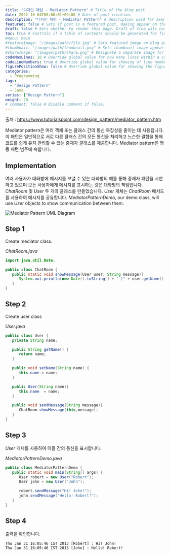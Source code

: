 ```yaml
---
title: "디자인 패턴 - Mediator Pattern" # Title of the blog post.
date: 2022-10-04T00:00:01+09:00 # Date of post creation.
description: "디자인 패턴 - Mediator Pattern" # Description used for search engine.
featured: false # Sets if post is a featured post, making appear on the home page side bar.
draft: false # Sets whether to render this page. Draft of true will not be rendered.
toc: true # Controls if a table of contents should be generated for first-level links automatically.
#menu: main
#featureImage: "/images/path/file.jpg" # Sets featured image on blog post.
#thumbnail: "/images/path/thumbnail.png" # Sets thumbnail image appearing inside card on homepage.
#shareImage: "/images/path/share.png" # Designate a separate image for social media sharing.
codeMaxLines: 10 # Override global value for how many lines within a code block before auto-collapsing.
codeLineNumbers: true # Override global value for showing of line numbers within code block.
figurePositionShow: false # Override global value for showing the figure label.
categories:
  - Programming
tags:
  - "Design Pattern"
  - Java
series: ["Design Pattern"]
weight: 20
# comment: false # Disable comment if false.
---
```


출처 : https://www.tutorialspoint.com/design_pattern/mediator_pattern.htm

Mediator pattern은 여러 객체 또는 클래스 간의 통신 복잡성을 줄이는 데 사용됩니다. 이 패턴은 일반적으로 서로 다른 클래스 간의 모든 통신을 처리하고 느슨한 결합을 통해 코드를 쉽게 유지 관리할 수 있는 중재자 클래스를 제공합니다. Mediator pattern은 행동 패턴 범주에 속합니다.

## Implementation

여러 사용자가 대화방에 메시지를 보낼 수 있는 대화방의 예를 통해 중재자 패턴을 시연하고 있으며 모든 사용자에게 메시지를 표시하는 것은 대화방의 책임입니다. _ChatRoom_ 및 _User_ 두 개의 클래스를 만들었습니다. _User_ 개체는 _ChatRoom_ 메서드를 사용하여 메시지를 공유합니다.
_MediatorPatternDemo_, our demo class, will use _User_ objects to show communication between them.

![Mediator Pattern UML Diagram](https://www.tutorialspoint.com/design_pattern/images/mediator_pattern_uml_diagram.jpg)

## Step 1

Create mediator class.

_ChatRoom.java_

```java
import java.util.Date;

public class ChatRoom {
   public static void showMessage(User user, String message){
      System.out.println(new Date().toString() + " [" + user.getName() + "] : " + message);
   }
}
```

## Step 2

Create user class

_User.java_

```java
public class User {
   private String name;

   public String getName() {
      return name;
   }

   public void setName(String name) {
      this.name = name;
   }

   public User(String name){
      this.name  = name;
   }

   public void sendMessage(String message){
      ChatRoom.showMessage(this,message);
   }
}
```

## Step 3

_User_ 개체를 사용하여 이들 간의 통신을 표시합니다.

_MediatorPatternDemo.java_

```java
public class MediatorPatternDemo {
   public static void main(String[] args) {
      User robert = new User("Robert");
      User john = new User("John");

      robert.sendMessage("Hi! John!");
      john.sendMessage("Hello! Robert!");
   }
}
```

## Step 4

출력을 확인합니다.

```output
Thu Jan 31 16:05:46 IST 2013 [Robert] : Hi! John!
Thu Jan 31 16:05:46 IST 2013 [John] : Hello! Robert!

```
